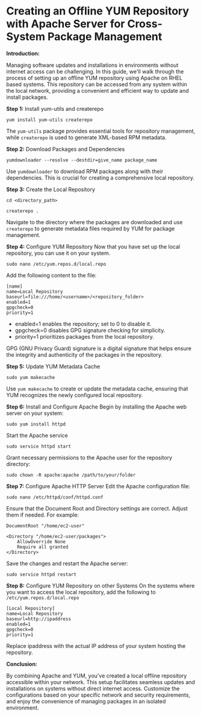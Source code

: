 # Creating an Offline YUM Repository with Apache Server for Cross-System Package Management

**Introduction:**

Managing software updates and installations in environments without internet access can be challenging. In this guide, we'll walk through the process of setting up an offline YUM repository using Apache on RHEL based systems. This repository can be accessed from any system within the local network, providing a convenient and efficient way to update and install packages.

**Step 1:** Install yum-utils and createrepo
```
yum install yum-utils createrepo
```
The `yum-utils` package provides essential tools for repository management, while `createrepo` is used to generate XML-based RPM metadata.

**Step 2:** Download Packages and Dependencies
```
yumdownloader --resolve --destdir=give_name package_name
```
Use `yumdownloader` to download RPM packages along with their dependencies. This is crucial for creating a comprehensive local repository.

**Step 3:** Create the Local Repository
```
cd <directory_path>
```
```
createrepo .
```
Navigate to the directory where the packages are downloaded and use `createrepo` to generate metadata files required by YUM for package management.

**Step 4:** Configure YUM Repository
Now that you have set up the local repository, you can use it on your system. 
```
sudo nano /etc/yum.repos.d/local.repo
```
Add the following content to the file:

```
[name]
name=Local Repository
baseurl=file:///home/<username>/<repository_folder>
enabled=1
gpgcheck=0
priority=1
```
- enabled=1 enables the repository; set to 0 to disable it.
- gpgcheck=0 disables GPG signature checking for simplicity.
- priority=1 prioritizes packages from the local repository.

GPG (GNU Privacy Guard) signature is a digital signature that helps ensure the integrity and authenticity of the packages in the repository.

**Step 5:** Update YUM Metadata Cache
```
sudo yum makecache
```
Use `yum makecache` to create or update the metadata cache, ensuring that YUM recognizes the newly configured local repository.

**Step 6:** Install and Configure Apache
Begin by installing the Apache web server on your system:
```
sudo yum install httpd
```
Start the Apache service
```
sudo service httpd start
```
Grant necessary permissions to the Apache user for the repository directory:
```
sudo chown -R apache:apache /path/to/your/folder
```
**Step 7:** Configure Apache HTTP Server
Edit the Apache configuration file:
```
sudo nano /etc/httpd/conf/httpd.conf
```
Ensure that the Document Root and Directory settings are correct. Adjust them if needed. For example:
```
DocumentRoot "/home/ec2-user"

<Directory "/home/ec2-user/packages">
    AllowOverride None
    Require all granted
</Directory>
```
Save the changes and restart the Apache server:
```
sudo service httpd restart
```
**Step 8:** Configure YUM Repository on other Systems
On the systems where you want to access the local repository, add the following to `/etc/yum.repos.d/local.repo`

```
[Local Repository]
name=Local Repository
baseurl=http://ipaddress
enabled=1
gpgcheck=0
priority=1
```
Replace ipaddress with the actual IP address of your system hosting the repository.


**Conclusion:**

By combining Apache and YUM, you've created a local offline repository accessible within your network. This setup facilitates seamless updates and installations on systems without direct internet access. Customize the configurations based on your specific network and security requirements, and enjoy the convenience of managing packages in an isolated environment.